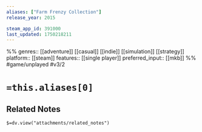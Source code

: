 ```yaml
---
aliases: ["Farm Frenzy Collection"]
release_year: 2015

steam_app_id: 391000
last_updated: 1750218211
---
```

%%
genres:: [[adventure]] [[casual]] [[indie]] [[simulation]] [[strategy]]
platform:: [[steam]]
features:: [[single player]]
preferred_input:: [[mkb]]
%%
#game/unplayed
#v3/2

# `=this.aliases[0]`
## Related Notes
`$=dv.view("attachments/related_notes")`